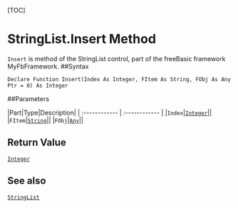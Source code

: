 [TOC]
# StringList.Insert Method

`Insert` is method of the StringList control, part of the freeBasic framework MyFbFramework.
##Syntax
```freeBasic
Declare Function Insert(Index As Integer, FItem As String, FObj As Any Ptr = 0) As Integer
```

##Parameters

|Part|Type|Description|
| :------------ | :------------ |
|`Index`|[`Integer`]("https://www.freebasic.net/wiki/KeyPgInteger")||
|`FItem`|[`String`]("https://www.freebasic.net/wiki/KeyPgString")||
|`FObj`|[`Any`]("https://www.freebasic.net/wiki/KeyPgAny")||

## Return Value
[`Integer`]("https://www.freebasic.net/wiki/KeyPgInteger")
## See also
[`StringList`](StringList.md)
